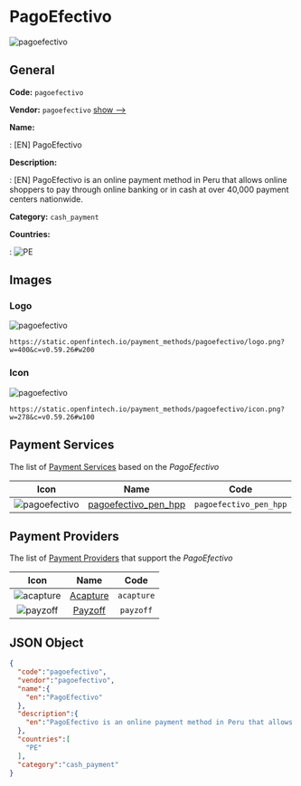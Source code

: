 
# PagoEfectivo 
![pagoefectivo](https://static.openfintech.io/payment_methods/pagoefectivo/logo.png?w=400&c=v0.59.26#w200)  

## General 
**Code:** `pagoefectivo` 
 
**Vendor:** `pagoefectivo` [show -->](/vendors/pagoefectivo/) 
 
**Name:** 
 
:	[EN] PagoEfectivo 
 
**Description:** 
 
: [EN] PagoEfectivo is an online payment method in Peru that allows online shoppers to pay through online banking or in cash at over 40,000 payment centers nationwide. 
 
**Category:** `cash_payment` 
 
**Countries:** 
 
:	![PE](https://cdnjs.cloudflare.com/ajax/libs/flag-icon-css/3.3.0/flags/4x3/pe.svg#w24)  

## Images 

### Logo 
![pagoefectivo](https://static.openfintech.io/payment_methods/pagoefectivo/logo.png?w=400&c=v0.59.26#w200)  

```
https://static.openfintech.io/payment_methods/pagoefectivo/logo.png?w=400&c=v0.59.26#w200
```  

### Icon 
![pagoefectivo](https://static.openfintech.io/payment_methods/pagoefectivo/icon.png?w=278&c=v0.59.26#w100)  

```
https://static.openfintech.io/payment_methods/pagoefectivo/icon.png?w=278&c=v0.59.26#w100
```  

## Payment Services 
 
The list of [Payment Services](/payment-services/) based on the _PagoEfectivo_ 

|Icon|Name|Code| 
|:---:|:---:|:---:| 
|![pagoefectivo](https://static.openfintech.io/payment_methods/pagoefectivo/icon.png?w=278&c=v0.59.26#w100) |[pagoefectivo_pen_hpp](/payment-services/pagoefectivo_pen_hpp/)|`pagoefectivo_pen_hpp`| 
 

## Payment Providers 
 
The list of [Payment Providers](/payment-providers/) that support the _PagoEfectivo_ 

|Icon|Name|Code| 
|:---:|:---:|:---:| 
|![acapture](https://static.openfintech.io/payment_providers/acapture/icon.png?w=278&c=v0.59.26#w100) |[Acapture](/payment-providers/acapture/)|`acapture`| 
|![payzoff](https://static.openfintech.io/payment_providers/payzoff/icon.png?w=278&c=v0.59.26#w100) |[Payzoff](/payment-providers/payzoff/)|`payzoff`| 
 

## JSON Object 

```json
{
  "code":"pagoefectivo",
  "vendor":"pagoefectivo",
  "name":{
    "en":"PagoEfectivo"
  },
  "description":{
    "en":"PagoEfectivo is an online payment method in Peru that allows online shoppers to pay through online banking or in cash at over 40,000 payment centers nationwide."
  },
  "countries":[
    "PE"
  ],
  "category":"cash_payment"
}
```  
